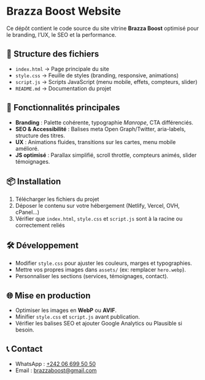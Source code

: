 # Brazza Boost Website

Ce dépôt contient le code source du site vitrine **Brazza Boost** optimisé pour le branding, l’UX, le SEO et la performance.

## 📂 Structure des fichiers

- `index.html` → Page principale du site
- `style.css` → Feuille de styles (branding, responsive, animations)
- `script.js` → Scripts JavaScript (menu mobile, effets, compteurs, slider)
- `README.md` → Documentation du projet

## 🚀 Fonctionnalités principales

- **Branding** : Palette cohérente, typographie *Manrope*, CTA différenciés.
- **SEO & Accessibilité** : Balises meta Open Graph/Twitter, aria-labels, structure des titres.
- **UX** : Animations fluides, transitions sur les cartes, menu mobile amélioré.
- **JS optimisé** : Parallax simplifié, scroll throttle, compteurs animés, slider témoignages.

## 📦 Installation

1. Télécharger les fichiers du projet
2. Déposer le contenu sur votre hébergement (Netlify, Vercel, OVH, cPanel…)
3. Vérifier que `index.html`, `style.css` et `script.js` sont à la racine ou correctement reliés

## 🛠️ Développement

- Modifier `style.css` pour ajuster les couleurs, marges et typographies.
- Mettre vos propres images dans `assets/` (ex: remplacer `hero.webp`).
- Personnaliser les sections (services, témoignages, contact).

## 🌐 Mise en production

- Optimiser les images en **WebP** ou **AVIF**.
- Minifier `style.css` et `script.js` avant publication.
- Vérifier les balises SEO et ajouter Google Analytics ou Plausible si besoin.

## 📞 Contact

- WhatsApp : [+242 06 699 50 50](https://wa.me/242066995050)
- Email : brazzaboost@gmail.com
